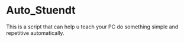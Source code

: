 # Auto_Stuendt
This is a script that can help u teach your PC do something simple and repetitive automatically.
